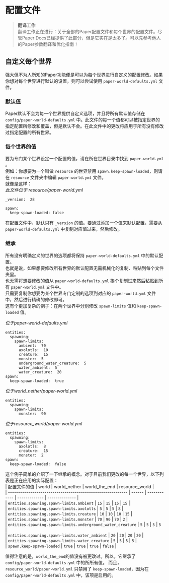 # 配置文件
> **翻译工作**  
> 翻译工作正在进行：关于全部的Paper配置文件和每个世界的配置文件。尽管Paper Docs已经提供了此部分，但是它实在是太多了。可以先参考他人的Paper参数翻译和优化指南！  

## 自定义每个世界
强大但不为人所知的Paper功能便是可以为每个世界进行自定义的配置修改。如果你想对每个世界进行默认的设置，则可以尝试使用 `paper-world-defaults.yml` 文件。  

### 默认值
Paper默认不会为每一个世界提供自定义选项，并且将所有默认值存储在 `config/paper-world-defaults.yml` 中。此文件的每一个值都可以被指定世界的指定配置所修改和覆盖，但是默认不会。在此文件中的更改将应用于所有没有修改过指定配置的所有世界。  

### 每个世界的值
要为专门某个世界设定一个配置的值，请在所在世界目录中找到 `paper-world.yml` 。    
例如：你想要为一个叫做 `resource` 的世界禁用 `spawn.keep-spawn-loaded`，则请在 `resource` 文件夹中编辑 `paper-world.yml` 文件。  
就像是这样：  
*此文件位于 resource/paper-world.yml*  
```
_version:  28

spawn:  
  keep-spawn-loaded: false
```
在配置文件中，默认只有 `_version` 的值。要通过添加一个值来默认配置，需要从 `paper-world-defaults.yml` 中复制对应值过来，然后修改。  

### 继承
所有没有明确定义的世界的选项都将保持 `paper-world-defaults.yml` 中的默认配置。  
也就是说，如果想要修改所有世界的默认配置无需机械化的复制、粘贴到每个文件夹里。  
也无需将想要修改的值从 `paper-world-defaults.yml` 挨个复制过来然后粘贴到所有 `paper-world.yml` 文件中。    
只需要复制你想要为某个世界专门定制的选项到对应的 `paper-world.yml` 文件中，然后进行精确的修改即可。    
这有个更加复杂的例子：在两个世界中分别修改 `spawn-limits` 值和 `keep-spawn-loaded` 值。  
  
*位于paper-world-defaults.yml*   
```
entities:  
  spawning:  
    spawn-limits:  
      ambient:  70  
      axolotls:  10  
      creature:  15  
      monster:  5  
      underground_water_creature:  5  
      water_ambient:  5  
      water_creature:  20  
spawn:  
  keep-spawn-loaded:  true
```
*位于world_nether/paper-world.yml*
```
entities:  
  spawning:  
    spawn-limits:  
      monster:  90
```  
*位于resource_world/paper-world.yml*
```
entities:  
  spawning:  
    spawn-limits:  
      axolotls:  8  
      creature:  15  
      monster:  2  
spawn:  
  keep-spawn-loaded:  false
```
这个例子简单的介绍了一下继承的概念。对于目前我们更改的每一个世界，以下列表是正在应用的实际配置：  
| 配置文件的值                                                 | world  | world_nether | world_the_end | resource_world |  
| ----------------------------------------------------------- | ------ | ------------ | ------------- | -------------- |  
| `entities.spawning.spawn-limits.ambient`                    | `15`   | `15`         | `15`          | `15`           |  
| `entities.spawning.spawn-limits.axolotls`                   | `5`    | `5`          | `5`           | `8`            |  
| `entities.spawning.spawn-limits.creature`                   | `10`   | `10`         | `10`          | `15`           |  
| `entities.spawning.spawn-limits.monster`                    | `70`   | `90`         | `70`          | `2`            |  
| `entities.spawning.spawn-limits.underground_water_creature` | `5`    | `5`          | `5`           | `5`            |  
| `entities.spawning.spawn-limits.water_ambient`              | `20`   | `20`         | `20`          | `20`           |  
| `entities.spawning.spawn-limits.water_creature`             | `5`    | `5`          | `5`           | `5`            |  
| `spawn.keep-spawn-loaded`                                   | `true` | `true`       | `true`        | `false`        |  
  
值得注意的是，`world_the_end`的值没有被更改过。所以，它继承了 `config/paper-world-defaults.yml` 中的所所有值。
而且，`resource_world/paper-world.yml` 只禁用了 `keep-spawn-loaded`，因为在 `config/paper-world-defaults.yml` 中，该项是启用的。  

